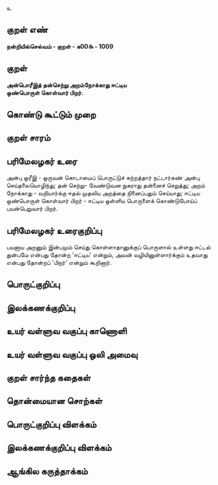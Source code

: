 உ

## குறள் எண் 

**நன்றியில்செல்வம் - குறள் - க00௯ - 1009**

## குறள் 

**அன்பொரீஇத் தன்செற்று அறம்நோக்காது ஈட்டிய  
ஒண்பொருள் கொள்வார் பிறர்.** 

## கொண்டு கூட்டும் முறை


## குறள் சாரம் 


## பரிமேலழகர் உரை

அன்பு ஒரீஇ - ஒருவன் கொடாமைப் பொருட்டுச் சுற்றத்தார் நட்டார்கண் அன்பு செய்தலையொழிந்து; தன் செற்று- வேண்டுவன நுகராது தன்னைச் செறுத்து; அறம் நோக்காது - வறியார்க்கு ஈதல் முதலிய அறத்தை நினைப்பதும் செய்யாது; ஈட்டிய ஒண்பொருள் கொள்வார் பிறர் - ஈட்டிய ஒள்ளிய பொருளைக் கொண்டுபோய்ப் பயன்பெறுவார் பிறர்.

## பரிமேலழகர் உரைகுறிப்பு   

பயனாய அறனும் இன்பமும் செய்து கொள்ளாதானுக்குப் பொருளால் உள்ளது ஈட்டல் துன்பமே என்பது தோன்ற 'ஈட்டிய' என்றும், அவன் வழியினுள்ளார்க்கும் உதவாது என்பது தோன்றப் 'பிறர்' என்றும் கூறினார்.

## பொருட்குறிப்பு 


## இலக்கணக்குறிப்பு  


## உயர் வள்ளுவ வகுப்பு காணொளி


## உயர் வள்ளுவ வகுப்பு ஒலி அமைவு 

 
## குறள் சார்ந்த கதைகள் 


## தொன்மையான சொற்கள்


## பொருட்குறிப்பு விளக்கம்


## இலக்கணக்குறிப்பு விளக்கம்


## ஆங்கில கருத்தாக்கம் 


